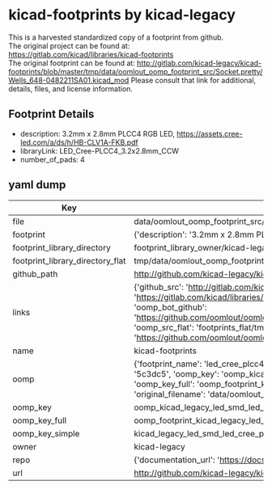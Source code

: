 # kicad-footprints by kicad-legacy  
This is a harvested standardized copy of a footprint from github.  
The original project can be found at:  
https://gitlab.com/kicad/libraries/kicad-footprints  
The original footprint can be found at:
http://gitlab.com/kicad-legacy/kicad-footprints/blob/master/tmp/data/oomlout_oomp_footprint_src/Socket.pretty/Wells_648-0482211SA01.kicad_mod
Please consult that link for additional, details, files, and license information.  
## Footprint Details
* description: 3.2mm x 2.8mm PLCC4 RGB LED, https://assets.cree-led.com/a/ds/h/HB-CLV1A-FKB.pdf  
* libraryLink: LED_Cree-PLCC4_3.2x2.8mm_CCW  
* number_of_pads: 4  
## yaml dump  
| Key | Value |  
| --- | --- |  
| file | data/oomlout_oomp_footprint_src/kicad-footprints/LED_SMD.pretty/LED_Cree-PLCC4_3.2x2.8mm_CCW.kicad_mod |  
| footprint | {'description': '3.2mm x 2.8mm PLCC4 RGB LED, https://assets.cree-led.com/a/ds/h/HB-CLV1A-FKB.pdf', 'libraryLink': 'LED_Cree-PLCC4_3.2x2.8mm_CCW', 'number_of_pads': 4} |  
| footprint_library_directory | footprint_library_owner/kicad-legacy_kicad-footprints |  
| footprint_library_directory_flat | tmp/data/oomlout_oomp_footprint_src/footprints_flat/kicad_legacy_led_smd_led_cree_plcc4_3_2x2_8mm_ccw/working |  
| github_path | http://github.com/kicad-legacy/kicad-footprints/blob/master/tmp/data/oomlout_oomp_footprint_src/LED_SMD.pretty/LED_Cree-PLCC4_3.2x2.8mm_CCW.kicad_mod |  
| links | {'github_src': 'http://gitlab.com/kicad-legacy/kicad-footprints/blob/master/tmp/data/oomlout_oomp_footprint_src/Socket.pretty/Wells_648-0482211SA01.kicad_mod', 'github_src_repo': 'https://gitlab.com/kicad/libraries/kicad-footprints', 'oomp_bot': 'tmp/data/oomlout_oomp_footprint_src/footprints/kicad_legacy_led_smd_led_cree_plcc4_3_2x2_8mm_ccw/working', 'oomp_bot_github': 'https://github.com/oomlout/oomlout_oomp_footprint_bot/tree/main/tmp/data/oomlout_oomp_footprint_src/footprints/kicad_legacy_led_smd_led_cree_plcc4_3_2x2_8mm_ccw/working', 'oomp_src_flat': 'footprints_flat/tmp/data/oomlout_oomp_footprint_src/footprints_flat/kicad_legacy_led_smd_led_cree_plcc4_3_2x2_8mm_ccw/working', 'oomp_src_flat_github': 'https://github.com/oomlout/oomlout_oomp_footprint_src/tree/main/tmp/data/oomlout_oomp_footprint_src/footprints_flat/kicad_legacy_led_smd_led_cree_plcc4_3_2x2_8mm_ccw/working'} |  
| name | kicad-footprints |  
| oomp | {'footprint_name': 'led_cree_plcc4_3_2x2_8mm_ccw', 'library_name': 'led_smd', 'md5': '5c3dc553e69c0138966acfc80f95706f', 'md5_10': '5c3dc553e6', 'md5_5': '5c3dc', 'md5_6': '5c3dc5', 'oomp_key': 'oomp_kicad_legacy_led_smd_led_cree_plcc4_3_2x2_8mm_ccw', 'oomp_key_extra': 'oomp_footprint_kicad_legacy_led_smd_led_cree_plcc4_3_2x2_8mm_ccw', 'oomp_key_full': 'oomp_footprint_kicad_legacy_led_smd_led_cree_plcc4_3_2x2_8mm_ccw_5c3dc5', 'oomp_key_simple': 'kicad_legacy_led_smd_led_cree_plcc4_3_2x2_8mm_ccw', 'original_filename': 'data/oomlout_oomp_footprint_src/kicad-footprints/LED_SMD.pretty/LED_Cree-PLCC4_3.2x2.8mm_CCW.kicad_mod', 'owner_name': 'kicad_legacy'} |  
| oomp_key | oomp_kicad_legacy_led_smd_led_cree_plcc4_3_2x2_8mm_ccw |  
| oomp_key_full | oomp_footprint_kicad_legacy_led_smd_led_cree_plcc4_3_2x2_8mm_ccw |  
| oomp_key_simple | kicad_legacy_led_smd_led_cree_plcc4_3_2x2_8mm_ccw |  
| owner | kicad-legacy |  
| repo | {'documentation_url': 'https://docs.github.com/rest/repos/repos#get-a-repository', 'message': 'Not Found'} |  
| url | http://github.com/kicad-legacy/kicad-footprints |  

